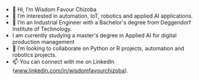 - 👋 Hi, I’m Wisdom Favour Chizoba
- 👀 I’m interested in automation, IoT, robotics and applied AI applications.
- 🌱 I’m an Industrial Engineer with a Bachelor's degree from Deggendorf Institute of Technology.
- I am currently studying a master's degree in Applied AI for digital production management
- 💞️ I’m looking to collaborate on Python or R projects, automation and robotics projects.
- 📫 You can connect with me on LinkedIn (www.linkedin.com/in/wisdomfavourchizoba).

<!---
Chizobawisdom/Chizobawisdom is a ✨ special ✨ repository because its `README.md` (this file) appears on your GitHub profile.
You can click the Preview link to take a look at your changes.
--->
